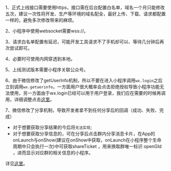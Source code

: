 1、正式上线接口需要使用https，接口需在后台配置白名单，域名一个月只能修改五次，建议一次性将开发、生产等环境的域名配全，最好上传、下载、请求都配置一样的，避免多次修改带来的麻烦。

2、小程序中使用websocket需要wss://。

3、请求白名单配置有延迟，可能开发工具请求不了手机却可以、等待几分钟后再次尝试即可。

4、必要时可使用内网穿透到本地。

5、上线测试版本需要小程序关联公众号。

6、由于微信修改了getUserInfo机制，所以不要在进入小程序调用`wx.login`之后立刻调用`wx.getuerinfo`，一方面用户很大概率会点击拒绝授权导致小程序功能无法使用，另一方面由于wx.login已经可以用于用户登录，我们应在需要的时候再调用，详细调整点击[这里](https://developers.weixin.qq.com/blogdetail?action=get_post_info&lang=zh_CN&token=&docid=000c2424654c40bd9c960e71e5b009)。

7、微信修改了分享机制，导致开发者拿不到任何分享后的回调（成功、失败、完成）
- 对于想要获取分享结果的今后将`无法实现`;
- 对于想要获取分享信息的，可在分享后点击群内分享消息卡片，在App的onLaunch与onShow(建议在onShow中获取，onLaunch在小程序整个生命周期中只会执行一次)中可获取shareTicket ，用来换取群唯一标识 openGId ，进而显示对应群的相关信息的小程序。

详见[这里](https://developers.weixin.qq.com/blogdetail?action=get_post_info&lang=zh_CN&token=&docid=0006823675c0e82a8307c6db25bc09)。